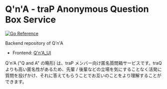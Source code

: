 # Q'n'A - traP Anonymous Question Box Service

[![Go Reference](https://pkg.go.dev/badge/github.com/Q-n-A/Q-n-A.svg)](https://pkg.go.dev/github.com/Q-n-A/Q-n-A)

Backend repository of Q'n'A

- Frontend: [Q'n'A_UI](https://github.com/Q-n-A/Q-n-A_UI)

Q'n'A ("Q and A" の略形) は、traP メンバー向け匿名質問箱サービスです。traQ よりも高い匿名性があるため、先輩 / 後輩などの立場を気にすることなく活発に質問を投げかけ、それに答えてもらうことでお互いのことをより理解することができます。

